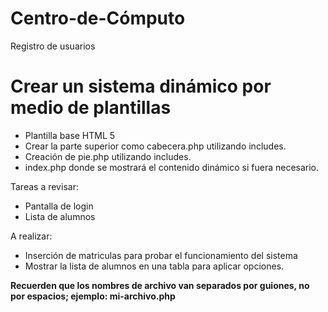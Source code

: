 # Centro-de-Cómputo
Registro de usuarios


# Crear un sistema dinámico por medio de plantillas
<ul>
  <li>Plantilla base HTML 5</li>  
  <li>Crear la parte superior como cabecera.php utilizando includes.</li>
  <li>Creación de pie.php utilizando includes.</li>
  <li>index.php donde se mostrará el contenido dinámico si fuera necesario.</li>
</ul>

Tareas a revisar:
<ul>
  <li>Pantalla de login</li>
  <li>Lista de alumnos</li>
</ul>

A realizar:
<ul>
  <li>Inserción de matriculas para probar el funcionamiento del sistema</li>
  <li>Mostrar la lista de alumnos en una tabla para aplicar opciones.</li>
</ul>


<p><strong>Recuerden que los nombres de archivo van separados por guiones, no por espacios; ejemplo: mi-archivo.php</strong></p>


